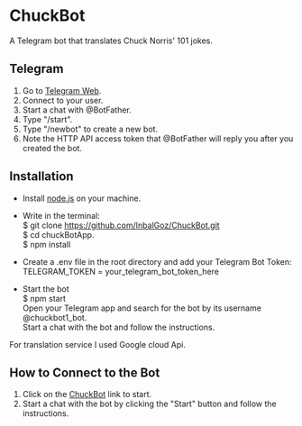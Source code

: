 # ChuckBot
A Telegram bot that translates Chuck Norris' 101 jokes.

## Telegram
1. Go to [Telegram Web](https://web.telegram.org/k/).<br/>
2. Connect to your user.<br/>
3. Start a chat with @BotFather.<br/>
4. Type "/start".<br/>
5. Type "/newbot" to create a new bot.<br/>
6. Note the HTTP API access token that @BotFather will reply you after you created the bot.<br/>

## Installation
- Install [node.js](https://nodejs.org/en) on your machine.<br/>

- Write in the terminal:<br/>
$ git clone https://github.com/InbalGoz/ChuckBot.git <br/> 
$ cd chuckBotApp. <br/> 
$ npm install<br/>

- Create a .env file in the root directory and add your Telegram Bot Token:<br/>
  TELEGRAM_TOKEN = your_telegram_bot_token_here<br/>
  
- Start the bot<br/>
  $ npm start<br/>
Open your Telegram app and search for the bot by its username @chuckbot1_bot.<br/>
Start a chat with the bot and follow the instructions.

For translation service I used Google cloud Api.

## How to Connect to the Bot
1. Click on the [ChuckBot](https://t.me/chuckbot1_bot?start=Hello) link to start.
2. Start a chat with the bot by clicking the "Start" button and follow the instructions.
   
